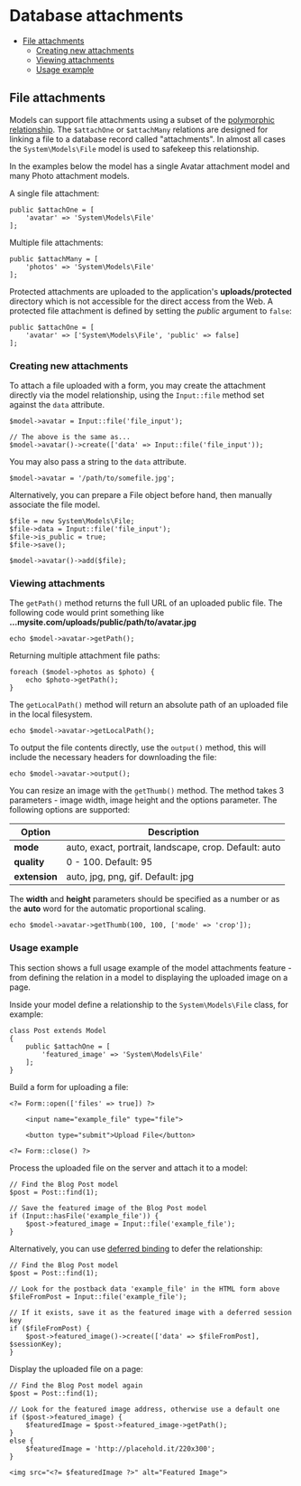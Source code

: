 # Database attachments

- [File attachments](#file-attachments)
    - [Creating new attachments](#creating-attachments)
    - [Viewing attachments](#viewing-attachments)
    - [Usage example](#attachments-usage-example)


<a name="file-attachments"></a>
## File attachments

Models can support file attachments using a subset of the [polymorphic relationship](../database/relations#polymorphic-relations). The `$attachOne` or `$attachMany` relations are designed for linking a file to a database record called "attachments". In almost all cases the `System\Models\File` model is used to safekeep this relationship.

In the examples below the model has a single Avatar attachment model and many Photo attachment models.

A single file attachment:

    public $attachOne = [
        'avatar' => 'System\Models\File'
    ];

Multiple file attachments:

    public $attachMany = [
        'photos' => 'System\Models\File'
    ];

Protected attachments are uploaded to the application's **uploads/protected** directory which is not accessible for the direct access from the Web. A protected file attachment is defined by setting the *public* argument to `false`:

    public $attachOne = [
        'avatar' => ['System\Models\File', 'public' => false]
    ];

<a name="creating-attachments"></a>
### Creating new attachments

To attach a file uploaded with a form, you may create the attachment directly via the model relationship, using the `Input::file` method set against the `data` attribute.

    $model->avatar = Input::file('file_input');

    // The above is the same as...
    $model->avatar()->create(['data' => Input::file('file_input'));

You may also pass a string to the `data` attribute.

    $model->avatar = '/path/to/somefile.jpg';

Alternatively, you can prepare a File object before hand, then manually associate the file model.

    $file = new System\Models\File;
    $file->data = Input::file('file_input');
    $file->is_public = true;
    $file->save();

    $model->avatar()->add($file);

<a name="viewing-attachments"></a>
### Viewing attachments

The `getPath()` method returns the full URL of an uploaded public file. The following code would print something like **...mysite.com/uploads/public/path/to/avatar.jpg**

    echo $model->avatar->getPath();

Returning multiple attachment file paths:

    foreach ($model->photos as $photo) {
        echo $photo->getPath();
    }

The `getLocalPath()` method will return an absolute path of an uploaded file in the local filesystem.

    echo $model->avatar->getLocalPath();

To output the file contents directly, use the `output()` method, this will include the necessary headers for downloading the file:

    echo $model->avatar->output();

You can resize an image with the `getThumb()` method. The method takes 3 parameters - image width, image height and the options parameter. The following options are supported:

Option | Description
------------- | -------------
**mode** | auto, exact, portrait, landscape, crop. Default: auto
**quality** | 0 - 100. Default: 95
**extension** | auto, jpg, png, gif. Default: jpg

The **width** and **height** parameters should be specified as a number or as the **auto** word for the automatic proportional scaling.

    echo $model->avatar->getThumb(100, 100, ['mode' => 'crop']);

<a name="attachments-usage-example"></a>
### Usage example

This section shows a full usage example of the model attachments feature - from defining the relation in a model to displaying the uploaded image on a page.

Inside your model define a relationship to the `System\Models\File` class, for example:

    class Post extends Model
    {
        public $attachOne = [
            'featured_image' => 'System\Models\File'
        ];
    }

Build a form for uploading a file:

    <?= Form::open(['files' => true]) ?>

        <input name="example_file" type="file">

        <button type="submit">Upload File</button>

    <?= Form::close() ?>

Process the uploaded file on the server and attach it to a model:

    // Find the Blog Post model
    $post = Post::find(1);

    // Save the featured image of the Blog Post model
    if (Input::hasFile('example_file')) {
        $post->featured_image = Input::file('example_file');
    }

Alternatively, you can use [deferred binding](../database/relations#deferred-binding) to defer the relationship:

    // Find the Blog Post model
    $post = Post::find(1);

    // Look for the postback data 'example_file' in the HTML form above
    $fileFromPost = Input::file('example_file');

    // If it exists, save it as the featured image with a deferred session key
    if ($fileFromPost) {
        $post->featured_image()->create(['data' => $fileFromPost], $sessionKey);
    }

Display the uploaded file on a page:

    // Find the Blog Post model again
    $post = Post::find(1);

    // Look for the featured image address, otherwise use a default one
    if ($post->featured_image) {
        $featuredImage = $post->featured_image->getPath();
    }
    else {
        $featuredImage = 'http://placehold.it/220x300';
    }

    <img src="<?= $featuredImage ?>" alt="Featured Image">
